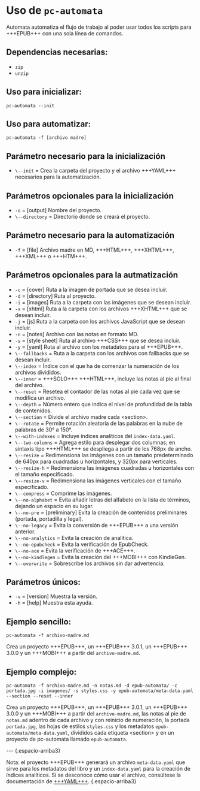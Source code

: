 # Uso de `pc-automata`

Automata automatiza el flujo de trabajo al poder usar todos los scripts para +++EPUB+++ con una sola línea de comandos.

## Dependencias necesarias:

* `zip`
* `unzip`

## Uso para inicializar:

```
pc-automata --init
```
  
## Uso para automatizar:

```
pc-automata -f [archivo madre]
```

## Parámetro necesario para la inicialización

* `\--init` = Crea la carpeta del proyecto y el archivo +++YAML+++ necesarios para la automatización.

## Parámetros opcionales para la inicialización

* `-o` = [output] Nombre del proyecto.
* `\--directory` = Directorio donde se creará el proyecto.
  
## Parámetro necesario para la automatización

* `-f` = [file] Archivo madre en MD, +++HTML+++, +++XHTML+++, +++XML+++ o +++HTM+++.
  
## Parámetros opcionales para la autmatización

* `-c` = [cover] Ruta a la imagen de portada que se desea incluir.
* `-d` = [directory] Ruta al proyecto.
* `-i` = [images] Ruta a la carpeta con las imágenes que se desean incluir.
* `-x` = [xhtml] Ruta a la carpeta con los archivos +++XHTML+++ que se desean incluir.
* `-j` = [js] Ruta a la carpeta con los archivos JavaScript que se desean incluir.
* `-n` = [notes] Archivo con las notas en formato MD.
* `-s` = [style sheet] Ruta al archivo +++CSS+++ que se desea incluir.
* `-y` = [yaml] Ruta al archivo con los metadatos para el +++EPUB+++.
* `\--fallbacks` = Ruta a la carpeta con los archivos con fallbacks que se desean incluir.
* `\--index` = Índice con el que ha de comenzar la numeración de los archivos divididos.
* `\--inner` = +++SOLO+++ +++HTML+++, incluye las notas al pie al final del archivo.
* `\--reset` =  Resetea el contador de las notas al pie cada vez que se modifica un archivo.
* `\--depth` = Número entero que indica el nivel de profundidad de la tabla de contenidos.
* `\--section` = Divide el archivo madre cada &lt;section&gt;.
* `\--rotate` = Permite rotación aleatoria de las palabras en la nube de palabras de 30° a 150°.
* `\--with-indexes` = Incluye índices analíticos del `index-data.yaml`.
* `\--two-columns` = Agrega estilo para desplegar dos columnas; en sintaxis tipo +++HTML+++ se despliega a partir de los 768px de ancho.
* `\--resize` = Redimensiona las imágenes con un tamaño predeterminado de 640px para cuadradas u horizontales, y 320px para verticales.
* `\--resize-h` = Redimensiona las imágenes cuadradas u horizontales con el tamaño especificado.
* `\--resize-v` = Redimensiona las imágenes verticales con el tamaño especificado.
* `\--compress` = Comprime las imágenes.
* `\--no-alphabet` = Evita añadir letras del alfabeto en la lista de términos, dejando un espacio en su lugar.
* `\--no-pre` = [preliminary] Evita la creación de contenidos preliminares (portada, portadilla y legal).
* `\--no-legacy` = Evita la conversión de +++EPUB+++ a una versión anterior.
* `\--no-analytics` = Evita la creación de analítica.
* `\--no-epubcheck` = Evita la verificación de EpubCheck.
* `\--no-ace` = Evita la verificación de +++ACE+++.
* `\--no-kindlegen` = Evita la creación del +++MOBI+++ con KindleGen.
* `\--overwrite` = Sobrescribe los archivos sin dar advertencia.

## Parámetros únicos:

* `-v` = [version] Muestra la versión.
* `-h` = [help] Muestra esta ayuda.
  
## Ejemplo sencillo:

```
pc-automata -f archivo-madre.md
```

Crea un proyecto +++EPUB+++, un +++EPUB+++ 3.0.1, un +++EPUB+++ 3.0.0 y un +++MOBI+++ a partir del `archivo-madre.md`.
  
## Ejemplo complejo:

```
pc-automata -f archivo-madre.md -n notas.md -d epub-automata/ -c portada.jpg -i imagenes/ -s styles.css -y epub-automata/meta-data.yaml --section --reset --inner
```

Crea un proyecto +++EPUB+++, un +++EPUB+++ 3.0.1, un +++EPUB+++ 3.0.0 y un +++MOBI+++ a partir del `archivo-madre.md`, las notas al pie de `notas.md` adentro de cada archivo y con reinicio de numeración, la portada `portada.jpg`, las hojas de estilos `styles.css` y los metadatos `epub-automata/meta-data.yaml`, divididos cada etiqueta &lt;section&gt; y en un proyecto de pc-automata llamado `epub-automata`.

--- {.espacio-arriba3}

Nota: el proyecto +++EPUB+++ generará un archivo `meta-data.yaml` que sirve para los metadatos del libro y un `index-data.yaml` para la creación de índices analíticos. Si se desconoce cómo usar el archivo, consúltese la documentación de [+++YAML+++](yaml.html). {.espacio-arriba3}
